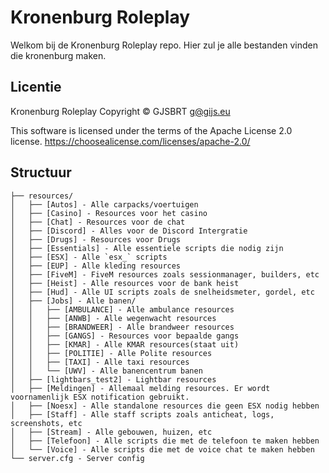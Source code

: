 # Kronenburg Roleplay
Welkom bij de Kronenburg Roleplay repo. Hier zul je alle bestanden vinden die kronenburg maken.

## Licentie
Kronenburg Roleplay
Copyright © GJSBRT <g@gijs.eu>

This software is licensed under the terms of the Apache License 2.0 license.
https://choosealicense.com/licenses/apache-2.0/

## Structuur
```
├── resources/
│   ├── [Autos] - Alle carpacks/voertuigen
│   ├── [Casino] - Resources voor het casino
│   ├── [Chat] - Resources voor de chat
│   ├── [Discord] - Alles voor de Discord Intergratie
│   ├── [Drugs] - Resources voor Drugs
│   ├── [Essentials] - Alle essentiele scripts die nodig zijn
│   ├── [ESX] - Alle `esx_` scripts
│   ├── [EUP] - Alle kleding resources
│   ├── [FiveM] - FiveM resources zoals sessionmanager, builders, etc
│   ├── [Heist] - Alle resources voor de bank heist
│   ├── [Hud] - Alle UI scripts zoals de snelheidsmeter, gordel, etc
│   ├── [Jobs] - Alle banen/
│   │   ├── [AMBULANCE] - Alle ambulance resources
│   │   ├── [ANWB] - Alle wegenwacht resources
│   │   ├── [BRANDWEER] - Alle brandweer resources
│   │   ├── [GANGS] - Resources voor bepaalde gangs
│   │   ├── [KMAR] - Alle KMAR resources(staat uit)
│   │   ├── [POLITIE] - Alle Polite resources
│   │   ├── [TAXI] - Alle taxi resources
│   │   └── [UWV] - Alle banencentrum banen
│   ├── [lightbars_test2] - Lightbar resources
│   ├── [Meldingen] - Allemaal melding resources. Er wordt voornamenlijk ESX notification gebruikt.
│   ├── [Noesx] - Alle standalone resources die geen ESX nodig hebben
│   ├── [Staff] - Alle staff scripts zoals anticheat, logs, screenshots, etc
│   ├── [Stream] - Alle gebouwen, huizen, etc
│   ├── [Telefoon] - Alle scripts die met de telefoon te maken hebben
│   └── [Voice] - Alle scripts die met de voice chat te maken hebben
└── server.cfg - Server config
```
